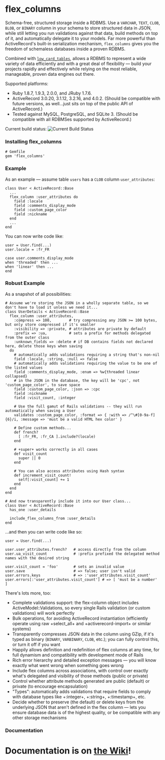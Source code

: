 # flex_columns

Schema-free, structured storage inside a RDBMS. Use a `VARCHAR`, `TEXT`, `CLOB`, `BLOB`, or `BINARY` column in your
schema to store structured data in JSON, while still letting you run validations against that data, build methods on
top of it, and automatically delegate it to your models. Far more powerful than ActiveRecord's built-in serialization
mechanism, `flex_columns` gives you the freedom of schemaless databases inside a proven RDBMS.

Combined with [`low_card_tables`](https://github.com/ageweke/low_card_tables), allows a RDBMS to represent a wide
variety of data efficiently and with a great deal of flexibility &mdash; build your projects rapidly and effectively
while relying on the most reliable, manageable, proven data engines out there.

Supported platforms:

* Ruby 1.8.7, 1.9.3, 2.0.0, and JRuby 1.7.6.
* ActiveRecord 3.0.20, 3.1.12, 3.2.16, and 4.0.2. (Should be compatible with future versions, as well...just sits on top of the public API of ActiveRecord.)
* Tested against MySQL, PostgreSQL, and SQLite 3. (Should be compatible with all RDBMSes supported by ActiveRecord.)

Current build status: ![Current Build Status](https://api.travis-ci.org/ageweke/flex_columns.png?branch=master)

### Installing flex_columns

    # Gemfile
    gem 'flex_columns'

### Example

As an example &mdash; assume table `users` has a `CLOB` column `user_attributes`:

    class User < ActiveRecord::Base
      ...
      flex_column :user_attributes do
        field :locale
        field :comments_display_mode
        field :custom_page_color
        field :nickname
      end
      ...
    end

You can now write code like:

    user = User.find(...)
    user.locale = :fr_FR

    case user.comments_display_mode
    when 'threaded' then ...
    when 'linear' then ...
    end

### Robust Example

As a snapshot of all possibilities:

    # Assume we're storing the JSON in a wholly separate table, so we don't have to load it unless we need it...
    class UserDetails < ActiveRecord::Base
      flex_column :user_attributes,
        :compress => 100,        # try compressing any JSON >= 100 bytes, but only store compressed if it's smaller
        :visibility => :private, # attributes are private by default
        :prefix => :ua,          # sets a prefix for methods delegated from the outer class
        :unknown_fields => :delete # if DB contains fields not declared here, delete those keys when saving
      do
        # automatically adds validations requiring a string that's non-nil
        field :locale, :string, :null => false
        # automatically adds validations requiring the value to be one of the listed values
        field :comments_display_mode, :enum => %w{threaded linear collapsed}
        # in the JSON in the database, the key will be 'cpc', not 'custom_page_color', to save space
        field :custom_page_color, :json => :cpc
        field :nickname
        field :visit_count, :integer

        # Use the full gamut of Rails validations -- they will run automatically when saving a User
        validates :custom_page_color, :format => { :with => /^\#[0-9a-f]{6}/i, :message => 'must be a valid HTML hex color' }

        # Define custom methods...
        def french?
          [ :fr_FR, :fr_CA ].include?(locale)
        end

        # +super+ works correctly in all cases
        def visit_count
          super || 0
        end

        # You can also access attributes using Hash syntax
        def increment_visit_count!
          self[:visit_count] += 1
        end
      end
    end

    # And now transparently include it into our User class...
    class User < ActiveRecord::Base
      has_one :user_details

      include_flex_columns_from :user_details
    end

...and then you can write code like so:

    user = User.find(...)

    user.user_attributes.french?   # access directly from the column
    user.ua_visit_count            # :prefix prefixed the delegated method names with the desired string

    user.visit_count = 'foo'       # sets an invalid value
    user.save                      # => false; user isn't valid
    user.errors.keys               # => :'user_attributes.visit_count'
    user.errors[:'user_attributes.visit_count'] # => [ 'must be a number' ]

There's lots more, too:

* Complete validations support: the flex-column object includes ActiveModel::Validations, so every single Rails validation (or custom validations) will work perfectly
* Bulk operations, for avoiding ActiveRecord instantiation (efficiently operate using raw +select_all+ and +activerecord-import+ or similar systems)
* Transparently compresses JSON data in the column using GZip, if it's typed as binary (`BINARY`, `VARBINARY`, `CLOB`, etc.); you can fully control this, or turn it off if you want
* Happily allows definition and redefinition of flex columns at any time, for full dynamism and compatibility with development mode of Rails
* Rich error hierarchy and detailed exception messages &mdash; you will know exactly what went wrong when something goes wrong
* Include flex columns across associations, with control over exactly what's delegated and visibility of those methods (public or private)
* Control whether attribute methods generated are public (default) or private (to encourage encapsulation)
* "Types": automatically adds validations that require fields to comply with database types like +:integer+, +:string+, +:timestamp+, etc.
* Decide whether to preserve (the default) or delete keys from the underlying JSON that aren't defined in the flex column &mdash; lets you ensure database data is of the highest quality, or be compatible with any other storage mechanisms

### Documentation

# Documentation is on [the Wiki](https://github.com/ageweke/flex_columns/wiki)!

